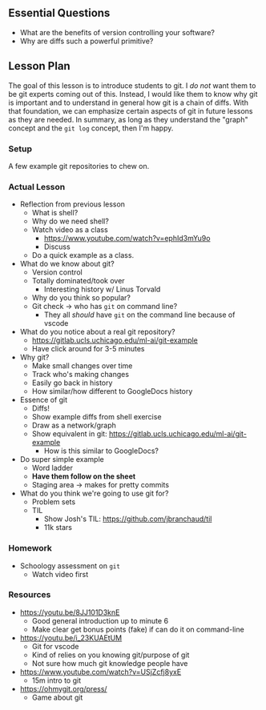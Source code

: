 ## Essential Questions

- What are the benefits of version controlling your software?
- Why are diffs such a powerful primitive?

## Lesson Plan

The goal of this lesson is to introduce students to git. I _do not_ want them to
be git experts coming out of this. Instead, I would like them to know why git is
important and to understand in general how git is a chain of diffs. With that
foundation, we can emphasize certain aspects of git in future lessons as they
are needed. In summary, as long as they understand the "graph" concept and the
`git log` concept, then I'm happy.

### Setup

A few example git repositories to chew on.

### Actual Lesson

- Reflection from previous lesson
    - What is shell?
    - Why do we need shell?
    - Watch video as a class
        - https://www.youtube.com/watch?v=ephId3mYu9o
        - Discuss
    - Do a quick example as a class.
- What do we know about git?
    - Version control
    - Totally dominated/took over
        - Interesting history w/ Linus Torvald
    - Why do you think so popular?
    - Git check -> who has `git` on command line?
        - They all _should_ have `git` on the command line because of vscode
- What do you notice about a real git repository?
    - https://gitlab.ucls.uchicago.edu/ml-ai/git-example
    - Have click around for 3-5 minutes
- Why git?
    - Make small changes over time
    - Track who's making changes
    - Easily go back in history
    - How similar/how different to GoogleDocs history
- Essence of git
    - Diffs!
    - Show example diffs from shell exercise
    - Draw as a network/graph
    - Show equivalent in git: https://gitlab.ucls.uchicago.edu/ml-ai/git-example
        - How is this similar to GoogleDocs?
- Do super simple example
    - Word ladder
    - **Have them follow on the sheet**
    - Staging area -> makes for pretty commits
- What do you think we're going to use git for?
    - Problem sets
    - TIL
        - Show Josh's TIL: https://github.com/jbranchaud/til
        - 11k stars

### Homework

- Schoology assessment on `git`
    - Watch video first

### Resources

- https://youtu.be/8JJ101D3knE
    - Good general introduction up to minute 6
    - Make clear get bonus points (fake) if can do it on command-line
- https://youtu.be/i_23KUAEtUM
    - Git for vscode
    - Kind of relies on you knowing git/purpose of git
    - Not sure how much git knowledge people have
- https://www.youtube.com/watch?v=USjZcfj8yxE
    - 15m intro to git
- https://ohmygit.org/press/
    - Game about git

